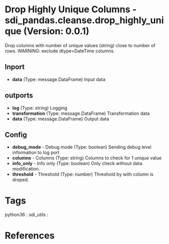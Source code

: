 # Drop Highly Unique Columns - sdi_pandas.cleanse.drop_highly_unique (Version: 0.0.1)

Drop columns with number of unique values (string) close to number of rows.
WARNING: exclude dtype=DateTime columns.

## Inport

* **data** (Type: message.DataFrame) Input data

## outports

* **log** (Type: string) Logging
* **transformation** (Type: message.DataFrame) Transformation data
* **data** (Type: message.DataFrame) Output data

## Config

* **debug_mode** - Debug mode (Type: boolean) Sending debug level information to log port
* **columns** - Columns (Type: string) Columns to check for 1 unique value
* **info_only** - Info only (Type: boolean) Only check without data modification.
* **threshold** - Threshold (Type: number) Threshold by with column is droped.


# Tags
python36 : sdi_utils : 

# References



